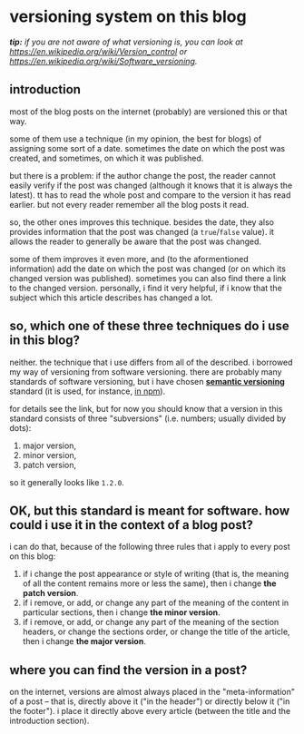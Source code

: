 # versioning system on this blog

_**tip:** if you are not aware of what versioning is, you can look at https://en.wikipedia.org/wiki/Version_control or https://en.wikipedia.org/wiki/Software_versioning._

## introduction

most of the blog posts on the internet (probably) are versioned this or that way.

some of them use a technique (in my opinion, the best for blogs) of assigning some sort of a date. sometimes the date on which the post was created, and sometimes, on which it was published.

but there is a problem: if the author change the post, the reader cannot easily verify if the post was changed (although it knows that it is always the latest). tt has to read the whole post and compare to the version it has read earlier. but not every reader remember all the blog posts it read.

so, the other ones improves this technique. besides the date, they also provides information that the post was changed (a `true`/`false` value). it allows the reader to generally be aware that the post was changed.

some of them improves it even more, and (to the aformentioned information) add the date on which the post was changed (or on which its changed version was published). sometimes you can also find there a link to the changed version. personally, i find it very helpful, if i know that the subject which this article describes has changed a lot.

## so, which one of these three techniques do i use in this blog?

neither. the technique that i use differs from all of the described. i borrowed my way of versioning from software versioning. there are probably many standards of software versioning, but i have chosen [**semantic versioning**](https://semver.org/) standard (it is used, for instance, [in npm](https://docs.npmjs.com/getting-started/semantic-versioning)).

for details see the link, but for now you should know that a version in this standard consists of three "subversions" (i.e. numbers; usually divided by dots):
1. major version,
2. minor version,
3. patch version,

so it generally looks like `1.2.0`.

## OK, but this standard is meant for software. how could i use it in the context of a blog post?

i can do that, because of the following three rules that i apply to every post on this blog:
1. if i change the post appearance or style of writing (that is, the meaning of all the content remains more or less the same), then i change **the patch version**.
2. if i remove, or add, or change any part of the meaning of the content in particular sections, then i change **the minor version**.
3. if i remove, or add, or change any part of the meaning of the section headers, or change the sections order, or change the title of the article, then i change **the major version**.

## where you can find the version in a post?

on the internet, versions are almost always placed in the "meta-information" of a post – that is, directly above it ("in the header") or directly below it ("in the footer"). i place it directly above every article (between the title and the introduction section).